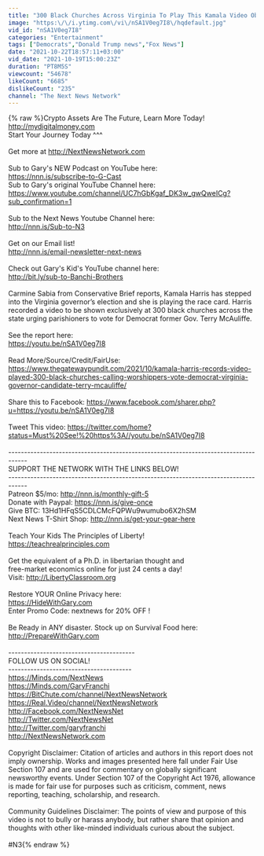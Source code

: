 ```yaml
---
title: "300 Black Churches Across Virginia To Play This Kamala Video Obtained By CNN"
image: "https:\/\/i.ytimg.com\/vi\/nSA1V0eg7I8\/hqdefault.jpg"
vid_id: "nSA1V0eg7I8"
categories: "Entertainment"
tags: ["Democrats","Donald Trump news","Fox News"]
date: "2021-10-22T18:57:11+03:00"
vid_date: "2021-10-19T15:00:23Z"
duration: "PT8M5S"
viewcount: "54678"
likeCount: "6685"
dislikeCount: "235"
channel: "The Next News Network"
---
```

{% raw %}Crypto Assets Are The Future, Learn More Today!<br /><a rel="nofollow" target="blank" href="http://mydigitalmoney.com">http://mydigitalmoney.com</a><br />Start Your Journey Today ^^^<br /><br />Get more at <a rel="nofollow" target="blank" href="http://NextNewsNetwork.com">http://NextNewsNetwork.com</a> <br /><br />Sub to Gary's NEW Podcast on YouTube here:<br /><a rel="nofollow" target="blank" href="https://nnn.is/subscribe-to-G-Cast">https://nnn.is/subscribe-to-G-Cast</a><br />Sub to Gary's original YouTube Channel here:<br /><a rel="nofollow" target="blank" href="https://www.youtube.com/channel/UC7hGbKgaf_DK3w_gwQweICg?sub_confirmation=1">https://www.youtube.com/channel/UC7hGbKgaf_DK3w_gwQweICg?sub_confirmation=1</a><br /><br />Sub to the Next News Youtube Channel here:<br /><a rel="nofollow" target="blank" href="http://nnn.is/Sub-to-N3">http://nnn.is/Sub-to-N3</a><br /><br />Get on our Email list! <br /><a rel="nofollow" target="blank" href="http://nnn.is/email-newsletter-next-news">http://nnn.is/email-newsletter-next-news</a> <br /><br />Check out Gary's Kid's YouTube channel here:<br /><a rel="nofollow" target="blank" href="http://bit.ly/sub-to-Banchi-Brothers">http://bit.ly/sub-to-Banchi-Brothers</a><br /><br />Carmine Sabia from Conservative Brief reports, Kamala Harris has stepped into the Virginia governor’s election and she is playing the race card. Harris recorded a video to be shown exclusively at 300 black churches across the state urging parishioners to vote for Democrat former Gov. Terry McAuliffe.<br /><br />See the report here:<br /><a rel="nofollow" target="blank" href="https://youtu.be/nSA1V0eg7I8">https://youtu.be/nSA1V0eg7I8</a><br /><br />Read More/Source/Credit/FairUse:<br /><a rel="nofollow" target="blank" href="https://www.thegatewaypundit.com/2021/10/kamala-harris-records-video-played-300-black-churches-calling-worshippers-vote-democrat-virginia-governor-candidate-terry-mcauliffe/">https://www.thegatewaypundit.com/2021/10/kamala-harris-records-video-played-300-black-churches-calling-worshippers-vote-democrat-virginia-governor-candidate-terry-mcauliffe/</a><br /><br />Share this to Facebook: <a rel="nofollow" target="blank" href="https://www.facebook.com/sharer.php?u=https://youtu.be/nSA1V0eg7I8">https://www.facebook.com/sharer.php?u=https://youtu.be/nSA1V0eg7I8</a><br /><br />Tweet This video: <a rel="nofollow" target="blank" href="https://twitter.com/home?status=Must%20See!%20https%3A//youtu.be/nSA1V0eg7I8">https://twitter.com/home?status=Must%20See!%20https%3A//youtu.be/nSA1V0eg7I8</a><br /><br />------------------------------------------------------------------------------------<br />SUPPORT THE NETWORK WITH THE LINKS BELOW!<br />------------------------------------------------------------------------------------<br />Patreon $5/mo: <a rel="nofollow" target="blank" href="http://nnn.is/monthly-gift-5">http://nnn.is/monthly-gift-5</a><br />Donate with Paypal: <a rel="nofollow" target="blank" href="https://nnn.is/give-once">https://nnn.is/give-once</a><br />Give BTC: 13Hd1HFqS5CDLCMcFQPWu9wumubo6X2hSM<br />Next News T-Shirt Shop: <a rel="nofollow" target="blank" href="http://nnn.is/get-your-gear-here">http://nnn.is/get-your-gear-here</a><br /><br />Teach Your Kids The Principles of Liberty!<br /><a rel="nofollow" target="blank" href="https://teachrealprinciples.com">https://teachrealprinciples.com</a><br /><br />Get the equivalent of a Ph.D. in libertarian thought and <br />free-market economics online for just 24 cents a day! <br />Visit: <a rel="nofollow" target="blank" href="http://LibertyClassroom.org">http://LibertyClassroom.org</a><br /><br />Restore YOUR Online Privacy here:<br /><a rel="nofollow" target="blank" href="https://HideWithGary.com">https://HideWithGary.com</a><br />Enter Promo Code: nextnews for 20% OFF !<br /><br />Be Ready in ANY disaster. Stock up on Survival Food here:<br /><a rel="nofollow" target="blank" href="http://PrepareWithGary.com">http://PrepareWithGary.com</a><br /><br />----------------------------------------<br />FOLLOW US ON SOCIAL!<br />---------------------------------------<br /><a rel="nofollow" target="blank" href="https://Minds.com/NextNews">https://Minds.com/NextNews</a><br /><a rel="nofollow" target="blank" href="https://Minds.com/GaryFranchi">https://Minds.com/GaryFranchi</a><br /><a rel="nofollow" target="blank" href="https://BitChute.com/channel/NextNewsNetwork">https://BitChute.com/channel/NextNewsNetwork</a><br /><a rel="nofollow" target="blank" href="https://Real.Video/channel/NextNewsNetwork">https://Real.Video/channel/NextNewsNetwork</a><br /><a rel="nofollow" target="blank" href="http://Facebook.com/NextNewsNet">http://Facebook.com/NextNewsNet</a><br /><a rel="nofollow" target="blank" href="http://Twitter.com/NextNewsNet">http://Twitter.com/NextNewsNet</a><br /><a rel="nofollow" target="blank" href="http://Twitter.com/garyfranchi">http://Twitter.com/garyfranchi</a><br /><a rel="nofollow" target="blank" href="http://NextNewsNetwork.com">http://NextNewsNetwork.com</a><br /><br />Copyright Disclaimer: Citation of articles and authors in this report does not imply ownership. Works and images presented here fall under Fair Use Section 107 and are used for commentary on globally significant newsworthy events. Under Section 107 of the Copyright Act 1976, allowance is made for fair use for purposes such as criticism, comment, news reporting, teaching, scholarship, and research.<br /><br />Community Guidelines Disclaimer: The points of view and purpose of this video is not to bully or harass anybody, but rather share that opinion and thoughts with other like-minded individuals curious about the subject.<br /><br />#N3{% endraw %}
